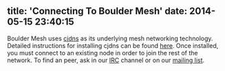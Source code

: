 title: 'Connecting To Boulder Mesh'
date: 2014-05-15 23:40:15
---

Boulder Mesh uses [cjdns](https://github.com/cjdelisle/cjdns) as its underlying mesh networking technology. Detailed instructions for installing cjdns can be found [here](https://github.com/cjdelisle/cjdns#how-to-install-cjdns). Once installed, you must connect to an existing node in order to join the rest of the network. To find an peer, ask in our [IRC](/chat) channel or on our [mailing list](http://list.bouldermesh.net).
